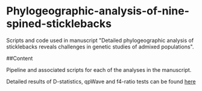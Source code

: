 # Phylogeographic-analysis-of-nine-spined-sticklebacks
Scripts and code used in manuscript "Detailed phylogeographic analysis of sticklebacks reveals challenges in genetic studies of admixed populations".

##Content

Pipeline and associated scripts for each of the analyses in the manuscript.

Detailed results of D-statistics, qpWave and f4-ratio tests can be found [here](https://github.com/XueyunF/Phylogeographic-analysis-of-nine-spined-sticklebacks/tree/main/Symmetry%20statistics%20and%20admixture%20tests)
